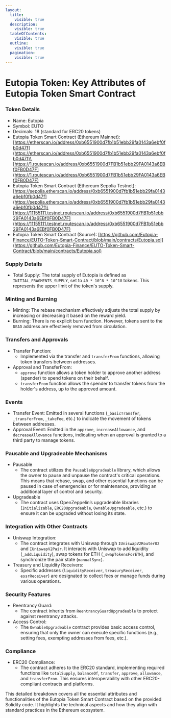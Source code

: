 ```yaml
---
layout:
  title:
    visible: true
  description:
    visible: true
  tableOfContents:
    visible: true
  outline:
    visible: true
  pagination:
    visible: true
---
```


# Eutopia Token: Key Attributes of Eutopia Token Smart Contract

### Token Details

* Name: Eutopia
* Symbol: EUTO
* Decimals: 18 (standard for ERC20 tokens)
* Eutopia Token Smart Contract (Ethereum Mainnet): \
  [https://etherscan.io/address/0xb6551900d7fb1b51ebb29fa0143a6ebf0fb0d47f](https://etherscan.io/address/0xb6551900d7fb1b51ebb29fa0143a6ebf0fb0d47f)\
  [https://1.routescan.io/address/0xb6551900d7FB1b51ebb29FA0143a6EBf0FB0D47F](https://1.routescan.io/address/0xb6551900d7FB1b51ebb29FA0143a6EBf0FB0D47F)
* Eutopia Token Smart Contract (Ethereum Sepolia Testnet): \
  [https://sepolia.etherscan.io/address/0xb6551900d7fb1b51ebb29fa0143a6ebf0fb0d47f](https://sepolia.etherscan.io/address/0xb6551900d7fb1b51ebb29fa0143a6ebf0fb0d47f)\
  [https://11155111.testnet.routescan.io/address/0xb6551900d7FB1b51ebb29FA0143a6EBf0FB0D47F](https://11155111.testnet.routescan.io/address/0xb6551900d7FB1b51ebb29FA0143a6EBf0FB0D47F)
* Eutopia Token Smart Contract (Source): [https://github.com/Eutopia-Finance/EUTO-Token-Smart-Contract/blob/main/contracts/Eutopia.sol](https://github.com/Eutopia-Finance/EUTO-Token-Smart-Contract/blob/main/contracts/Eutopia.sol)

### Supply Details

* Total Supply: The total supply of Eutopia is defined as `INITIAL_FRAGMENTS_SUPPLY`, set to `40 * 10^8 * 10^18` tokens. This represents the upper limit of the token's supply.

### Minting and Burning

* Minting: The rebase mechanism effectively adjusts the total supply by increasing or decreasing it based on the reward yield.
* Burning: There is no explicit burn function. However, tokens sent to the `DEAD` address are effectively removed from circulation.

### Transfers and Approvals

* Transfer Function:
  * Implemented via the transfer and `transferFrom` functions, allowing token transfers between addresses.
* Approval and TransferFrom:
  * `approve` function allows a token holder to approve another address (spender) to spend tokens on their behalf.
  * `transferFrom` function allows the spender to transfer tokens from the holder's address, up to the approved amount.

### Events

* Transfer Event: Emitted in several functions (`_basicTransfer`, `_transferFrom`, `_takeFee`, etc.) to indicate the movement of tokens between addresses.
* Approval Event: Emitted in the `approve`, `increaseAllowance`, and `decreaseAllowance` functions, indicating when an approval is granted to a third party to manage tokens.

### Pausable and Upgradeable Mechanisms

* Pausable
  * The contract utilizes the `PausableUpgradeable` library, which allows the owner to pause and unpause the contract's critical operations. This means that rebase, swap, and other essential functions can be paused in case of emergencies or for maintenance, providing an additional layer of control and security.
* Upgradeable
  * The contract uses OpenZeppelin’s upgradeable libraries (`Initializable`, `ERC20Upgradeable`, `OwnableUpgradeable`, etc.) to ensure it can be upgraded without losing its state.

### Integration with Other Contracts

* Uniswap Integration:
  * The contract integrates with Uniswap through `IUniswapV2Router02` and `IUniswapV2Pair`. It interacts with Uniswap to add liquidity (`_addLiquidity`), swap tokens for ETH (`_swapTokensForETH`), and synchronize the pair state (`manualSync`).
* Treasury and Liquidity Receivers:
  * Specific addresses (`liquidityReceiver`, `treasuryReceiver`, `essrReceiver`) are designated to collect fees or manage funds during various operations.

### Security Features

* Reentrancy Guard:
  * The contract inherits from `ReentrancyGuardUpgradeable` to protect against reentrancy attacks.
* Access Control:
  * The `OwnableUpgradeable` contract provides basic access control, ensuring that only the owner can execute specific functions (e.g., setting fees, exempting addresses from fees, etc.).

### Compliance

* ERC20 Compliance:
  * The contract adheres to the ERC20 standard, implementing required functions like `totalSupply`, `balanceOf`, `transfer`, `approve`, `allowance`, and `transferFrom`. This ensures interoperability with other ERC20-compliant contracts and platforms.

This detailed breakdown covers all the essential attributes and functionalities of the Eutopia Token Smart Contract based on the provided Solidity code. It highlights the technical aspects and how they align with standard practices in the Ethereum ecosystem.
